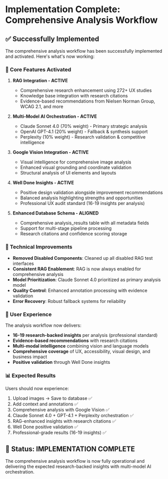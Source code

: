 # Implementation Complete: Comprehensive Analysis Workflow

## ✅ Successfully Implemented

The comprehensive analysis workflow has been successfully implemented and activated. Here's what's now working:

### 🎯 Core Features Activated

1. **RAG Integration - ACTIVE**
   - Comprehensive research enhancement using 272+ UX studies
   - Knowledge base integration with research citations
   - Evidence-based recommendations from Nielsen Norman Group, WCAG 2.1, and more

2. **Multi-Model AI Orchestration - ACTIVE**
   - Claude Sonnet 4.0 (70% weight) - Primary strategic analysis
   - OpenAI GPT-4.1 (20% weight) - Fallback & synthesis support  
   - Perplexity (10% weight) - Research validation & competitive intelligence

3. **Google Vision Integration - ACTIVE**
   - Visual intelligence for comprehensive image analysis
   - Enhanced visual grounding and coordinate validation
   - Structural analysis of UI elements and layouts

4. **Well Done Insights - ACTIVE**
   - Positive design validation alongside improvement recommendations
   - Balanced analysis highlighting strengths and opportunities
   - Professional UX audit standard (16-19 insights per analysis)

5. **Enhanced Database Schema - ALIGNED**
   - Comprehensive analysis_results table with all metadata fields
   - Support for multi-stage pipeline processing
   - Research citations and confidence scoring storage

### 🔧 Technical Improvements

- **Removed Disabled Components**: Cleaned up all disabled RAG test interfaces
- **Consistent RAG Enablement**: RAG is now always enabled for comprehensive analysis
- **Model Prioritization**: Claude Sonnet 4.0 prioritized as primary analysis model
- **Quality Control**: Enhanced annotation processing with evidence validation
- **Error Recovery**: Robust fallback systems for reliability

### 🚀 User Experience

The analysis workflow now delivers:
- **16-19 research-backed insights** per analysis (professional standard)
- **Evidence-based recommendations** with research citations
- **Multi-modal intelligence** combining vision and language models
- **Comprehensive coverage** of UX, accessibility, visual design, and business impact
- **Positive validation** through Well Done insights

### 📊 Expected Results

Users should now experience:
1. Upload images → Save to database ✅
2. Add context and annotations ✅
3. Comprehensive analysis with Google Vision ✅
4. Claude Sonnet 4.0 + GPT-4.1 + Perplexity orchestration ✅
5. RAG-enhanced insights with research citations ✅
6. Well Done positive validation ✅
7. Professional-grade results (16-19 insights) ✅

## 🎉 Status: IMPLEMENTATION COMPLETE

The comprehensive analysis workflow is now fully operational and delivering the expected research-backed insights with multi-model AI orchestration.